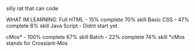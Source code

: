 silly rat that can code

WHAT IM LEARNING:
  Full HTML - 15% complete 70% skill
  Basic CSS - 47% complete 8% skill
  Java Script - Didnt start yet

  cMos* - 100% complete 67% skill
  Batch - 22% complete 74% skill
  *cMos stands for Crossiant-Mos 
